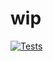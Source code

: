# wip

[![Tests](https://github.com/stevenfukase/wip/actions/workflows/tests.yml/badge.svg)](https://github.com/stevenfukase/wip/actions/workflows/tests.yml)
